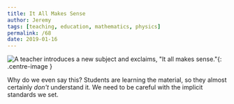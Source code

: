 ```yaml
---
title: It All Makes Sense
author: Jeremy
tags: [teaching, education, mathematics, physics]
permalink: /68
date: 2019-01-16
---
```


![A teacher introduces a new subject and exclaims, "It all makes sense."](https://res.cloudinary.com/dh3hm8pb7/image/upload/c_scale,q_auto:best/v1535842782/Handwaving/Published/ItAllMakesSense.png){: .centre-image }

Why do we even say this? Students are learning the material, so they almost certainly *don't* understand it. We need to be careful with the implicit standards we set.